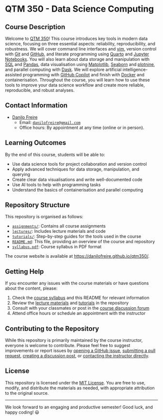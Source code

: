 # QTM 350 - Data Science Computing

## Course Description

Welcome to [QTM 350](https://github.com/danilofreire/qtm350)! This course introduces key tools in modern data science, focusing on three essential aspects: reliability, reproducibility, and robustness. We will cover command line interfaces and [vim](https://www.vim.org/), version control with [Git](https://git-scm.com/) and [GitHub](https://github.com/), and literate programming using [Quarto](https://quarto.org/) and [Jupyter Notebooks](https://jupyter.org/). You will also learn about data storage and manipulation with [SQL](https://www.w3schools.com/sql/) and [Pandas](https://pandas.pydata.org/), data visualisation using [Matplotlib](https://matplotlib.org/), [Seaborn](https://seaborn.pydata.org/) and [plotnine](https://plotnine.readthedocs.io/), and parallel computing with [Dask](https://www.dask.org/). We will explore artificial intelligence-assisted programming with [GitHub Copilot](https://github.com/features/copilot) and finish with [Docker](https://www.docker.com/) and containerisation. Throughout the course, you will learn how to use these tools to improve your data science workflow and create more reliable, reproducible, and robust analyses.

## Contact Information

- [Danilo Freire](https://danilofreire.github.io/)
  - Email: [`danilofreire@gmail.com`](mailto:danilofreire@gmail.com)
  - Office hours: By appointment at any time (online or in person).

## Learning Outcomes

By the end of this course, students will be able to:

- Use data science tools for project collaboration and version control
- Apply advanced techniques for data storage, manipulation, and querying
- Create clear data visualisations and write well-documented code
- Use AI tools to help with programming tasks
- Understand the basics of containerisation and parallel computing

## Repository Structure

This repository is organised as follows:

- [`assignments/`](https://github.com/danilofreire/qtm350/tree/main/assignments): Contains all course assignments
- [`lectures/`](https://github.com/danilofreire/qtm350/tree/main/lectures): Includes lecture materials and code
- [`tutorials/`](https://github.com/danilofreire/qtm350/tree/main/tutorials): Step-by-step guides for the tools used in the course
- [`README.md`](https://github.com/danilofreire/qtm350/blob/main/README.md): This file, providing an overview of the course and repository
- [`syllabus.pdf`](https://github.com/danilofreire/qtm350/blob/main/syllabus.pdf): Course syllabus in PDF format

The course website is available at <https://danilofreire.github.io/qtm350/>.

## Getting Help

If you encounter any issues with the course materials or have questions about the content, please:

1. Check the [course syllabus](https://github.com/danilofreire/qtm350/blob/main/syllabus.pdf) and this README for relevant information
2. Review the [lecture materials](https://github.com/danilofreire/qtm350/tree/main/lectures) and [tutorials](https://github.com/danilofreire/qtm350/tree/main/tutorials) in the repository
3. Consult with your classmates or post in the [course discussion forum](https://github.com/danilofreire/qtm350/discussions)
4. Attend office hours or schedule an appointment with the instructor

## Contributing to the Repository

While this repository is primarily maintained by the course instructor,
everyone is welcome to contribute. Please feel free to suggest improvements or
report issues by [opening a GitHub
issue](https://github.com/danilofreire/qtm350/issues), [submitting a pull
request](https://github.com/danilofreire/qtm350/pulls), [creating a discussion
post](https://github.com/danilofreire/qtm350/discussions), or [contacting the
instructor directly](mailto:danilo.freire@emory.edu).

## License

This repository is licensed under the [MIT
License](https://github.com/danilofreire/qtm350/blob/main/LICENSE.qmd). You are
free to use, modify, and distribute the materials as needed, with appropriate
attribution to the original source.

-----

We look forward to an engaging and productive semester! Good luck, and happy coding! :smiley:
